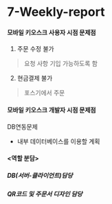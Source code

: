 # 7-Weekly-report

#### 모바일 키오스크 사용자 시점 문제점

1. 주문 수정 불가
 > 요청 사항 기입 가능하도록 함
  
2. 현금결제 불가
 > 포스기에서 주문

#### 모바일 키오스크 개발자 시점 문제점
DB연동문제
- 내부 데이터베이스를 이용할 계획

#### <역할 분담>
##### DB(서버-클라이언트)담당 
##### QR코드 및 주문서 디자인 담당
